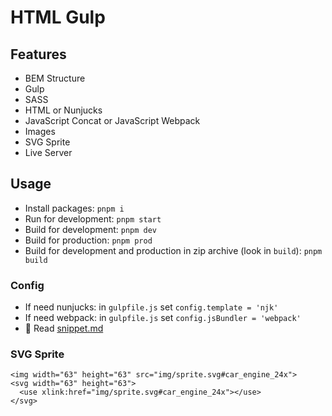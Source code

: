 # HTML Gulp

## Features

* BEM Structure
* Gulp
* SASS
* HTML or Nunjucks
* JavaScript Concat or JavaScript Webpack
* Images
* SVG Sprite
* Live Server

## Usage

* Install packages: `pnpm i`
* Run for development: `pnpm start`
* Build for development: `pnpm dev`
* Build for production: `pnpm prod`
* Build for development and production in zip archive (look in `build`): `pnpm build`

### Config

* If need nunjucks: in `gulpfile.js` set `config.template = 'njk'`
* If need webpack: in `gulpfile.js` set `config.jsBundler = 'webpack'`
* 🎁 Read [snippet.md](snippet.md)

### SVG Sprite

```
<img width="63" height="63" src="img/sprite.svg#car_engine_24x">
<svg width="63" height="63">
  <use xlink:href="img/sprite.svg#car_engine_24x"></use>
</svg>
```
